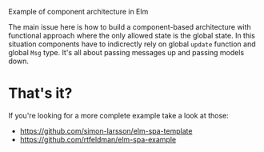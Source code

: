 Example of component architecture in Elm

The main issue here is how to build a component-based architecture with functional approach where the only allowed state is the global state. In this situation components have to indicrectly rely on global `update` function and global `Msg` type. It's all about passing messages up and passing models down.

# That's it?

If you're looking for a more complete example take a look at those:
* https://github.com/simon-larsson/elm-spa-template
* https://github.com/rtfeldman/elm-spa-example
